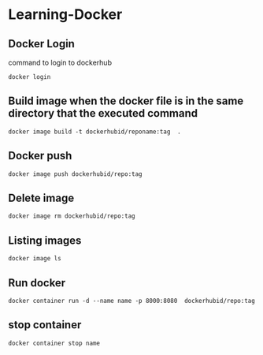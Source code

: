 # Learning-Docker

## Docker Login

command to login to dockerhub

`docker login`

## Build image when the docker file is in the same directory that the executed command

`docker image build -t dockerhubid/reponame:tag  .`


## Docker push

`docker image push dockerhubid/repo:tag`


## Delete image

`docker image rm dockerhubid/repo:tag`


## Listing images


`docker image ls`


## Run docker

`docker container run -d --name name -p 8000:8080  dockerhubid/repo:tag`


## stop container

`docker container stop name`
